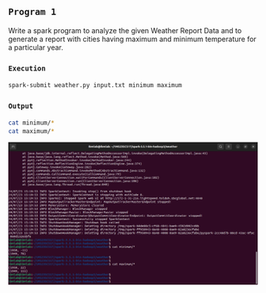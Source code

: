## `Program 1`

Write a spark program to analyze the given Weather Report Data and to generate a report with cities having maximum and minimum temperature for a particular year.  

### `Execution`

```sh
spark-submit weather.py input.txt minimum maximum
```

### `Output`

```sh
cat minimum/*
cat maximum/*
```

![Output](weather.png)